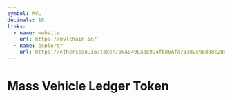 ```yaml
---
symbol: MVL
decimals: 18
links:
  - name: website
    url: https://mvlchain.io/
  - name: explorer
    url: https://etherscan.io/token/0xA849EaaE994fb86Afa73382e9Bd88c2B6b18Dc71
---
```


# Mass Vehicle Ledger Token
